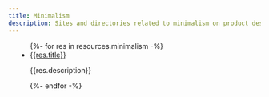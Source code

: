 ```yaml
---
title: Minimalism
description: Sites and directories related to minimalism on product design and on life.
---
```


<ul class="sk-content" style="list-style-type:disc;max-width: 50ch;margin: 0 auto;">
{%- for res in resources.minimalism -%}
    <li><a href="{{res.url}}">{{res.title}}</a>
    <p>{{res.description}}</p></li>
{%- endfor -%}
</ul>
